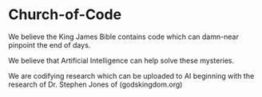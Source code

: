 # Church-of-Code

We believe the King James Bible contains code which can damn-near pinpoint the end of days.

We believe that Artificial Intelligence can help solve these mysteries.

We are codifying research which can be uploaded to AI beginning with the research of Dr. Stephen Jones of (godskingdom.org)
